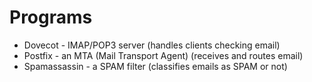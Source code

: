 # Programs

* Dovecot - IMAP/POP3 server (handles clients checking email)
* Postfix - an MTA (Mail Transport Agent) (receives and routes email)
* Spamassassin - a SPAM filter (classifies emails as SPAM or not)
